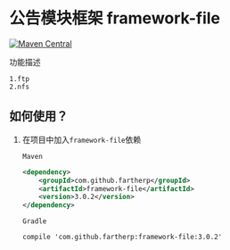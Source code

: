 # 公告模块框架 framework-file
[![Maven Central](https://maven-badges.herokuapp.com/maven-central/com.github.fartherp/framework-file/badge.svg)](https://maven-badges.herokuapp.com/maven-central/com.github.fartherp/framework-file/)

功能描述

```
1.ftp
2.nfs
```

## 如何使用？
1. 在项目中加入```framework-file```依赖

    ```Maven```
    ``` xml
    <dependency>
        <groupId>com.github.fartherp</groupId>
        <artifactId>framework-file</artifactId>
        <version>3.0.2</version>
    </dependency>
    ```
    ```Gradle```
    ```
    compile 'com.github.fartherp:framework-file:3.0.2'
    ```